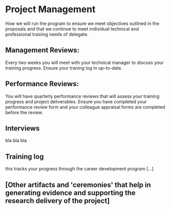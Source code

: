 # Project Management

How we will run the program to ensure we meet objectives outlined in the proposals and that we continue to meet individual technical and professional training needs of delegate.

## Management Reviews:
Every two weeks you will meet with your technical manager to discuss your training progress. Ensure your traning log in up-to-date.

## Performance Reviews:
You will have quarterly performance reviews that will assess your training progress and project deliverables. Ensure you have completed your performance review form and your colleague appraisal forms are completed before the review.

## Interviews
bla bla bla

## Training log
this tracks your progress through the career development program [...]

## [Other artifacts and 'ceremonies' that help in generating evidence and supporting the research delivery of the project]